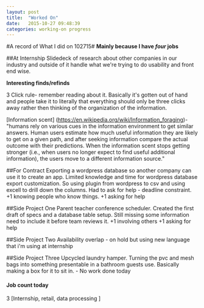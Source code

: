 ```yaml
---
layout: post
title:  "Worked On"
date:   2015-10-27 09:48:39
categories: working-on progress
---
```


#A record of What I did on 102715#
**Mainly because I have _four_ jobs**


##At Internship
Slidedeck of research about other companies in our industry and outside of it handle what we're trying to do usability and front end wise.

**Interesting finds/refinds**

3 Click rule- remember reading about it. Basically it's gotten out of hand and people take it to literally that everything should only be three clicks away rather then thinking of the organization of the information.

[Information scent] (https://en.wikipedia.org/wiki/Information_foraging)- "humans rely on various cues in the information environment to get similar answers. Human users estimate how much useful information they are likely to get on a given path, and after seeking information compare the actual outcome with their predictions. When the information scent stops getting stronger (i.e., when users no longer expect to find useful additional information), the users move to a different information source."


##For Contract
Exporting a wordpress database so another company can use it to create an app. Limited knowledge and time for wordpress database export customization. So using plugin from wordpress to csv and using excell to drill down the columns. Had to ask for help - deadline constraint. 
+1 knowing people who know things. 
+1 asking for help

##Side Project One 
Parent teacher conference scheduler. Created the first draft of specs and a database table setup. Still missing some information need to include it before team reviews it. 
+1 involving others 
+1 asking for help

##Side Project Two
Availability overlap - on hold but using new language that i'm using at internship

##Side Project Three
Upcycled laundry hamper. Turning the pvc and mesh bags into something presentable in a bathroom guests use. Basically making a box for it to sit in. - No work done today 

#### Job count today
3
[Internship, retail, data processing ]